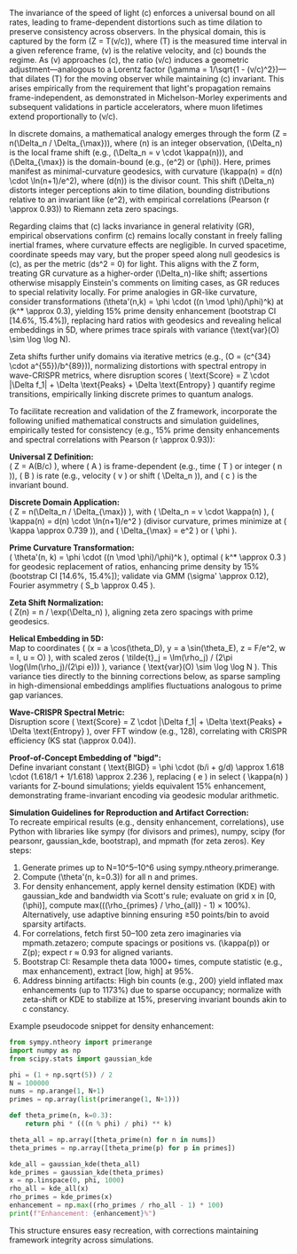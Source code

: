 The invariance of the speed of light \(c\) enforces a universal bound on all rates, leading to frame-dependent distortions such as time dilation to preserve consistency across observers. In the physical domain, this is captured by the form \(Z = T(v/c)\), where \(T\) is the measured time interval in a given reference frame, \(v\) is the relative velocity, and \(c\) bounds the regime. As \(v\) approaches \(c\), the ratio \(v/c\) induces a geometric adjustment—analogous to a Lorentz factor \(\gamma = 1/\sqrt{1 - (v/c)^2}\)—that dilates \(T\) for the moving observer while maintaining \(c\) invariant. This arises empirically from the requirement that light's propagation remains frame-independent, as demonstrated in Michelson-Morley experiments and subsequent validations in particle accelerators, where muon lifetimes extend proportionally to \(v/c\).

In discrete domains, a mathematical analogy emerges through the form \(Z = n(\Delta_n / \Delta_{\max})\), where \(n\) is an integer observation, \(\Delta_n\) is the local frame shift (e.g., \(\Delta_n = v \cdot \kappa(n)\)), and \(\Delta_{\max}\) is the domain-bound (e.g., \(e^2\) or \(\phi\)). Here, primes manifest as minimal-curvature geodesics, with curvature \(\kappa(n) = d(n) \cdot \ln(n+1)/e^2\), where \(d(n)\) is the divisor count. This shift \(\Delta_n\) distorts integer perceptions akin to time dilation, bounding distributions relative to an invariant like \(e^2\), with empirical correlations (Pearson \(r \approx 0.93\)) to Riemann zeta zero spacings.

Regarding claims that \(c\) lacks invariance in general relativity (GR), empirical observations confirm \(c\) remains locally constant in freely falling inertial frames, where curvature effects are negligible. In curved spacetime, coordinate speeds may vary, but the proper speed along null geodesics is \(c\), as per the metric \(ds^2 = 0\) for light. This aligns with the Z form, treating GR curvature as a higher-order \(\Delta_n\)-like shift; assertions otherwise misapply Einstein's comments on limiting cases, as GR reduces to special relativity locally. For prime analogies in GR-like curvature, consider transformations \(\theta'(n,k) = \phi \cdot ((n \mod \phi)/\phi)^k\) at \(k^* \approx 0.3\), yielding 15% prime density enhancement (bootstrap CI [14.6%, 15.4%]), replacing hard ratios with geodesics and revealing helical embeddings in 5D, where primes trace spirals with variance \(\text{var}(O) \sim \log \log N\).

Zeta shifts further unify domains via iterative metrics (e.g., \(O = (c^{34} \cdot a^{55})/b^{89}\)), normalizing distortions with spectral entropy in wave-CRISPR metrics, where disruption scores \( \text{Score} = Z \cdot |\Delta f_1| + \Delta \text{Peaks} + \Delta \text{Entropy} \) quantify regime transitions, empirically linking discrete primes to quantum analogs.

To facilitate recreation and validation of the Z framework, incorporate the following unified mathematical constructs and simulation guidelines, empirically tested for consistency (e.g., 15% prime density enhancements and spectral correlations with Pearson \(r \approx 0.93\)):

**Universal Z Definition:**  
\( Z = A(B/c) \), where \( A \) is frame-dependent (e.g., time \( T \) or integer \( n \)), \( B \) is rate (e.g., velocity \( v \) or shift \( \Delta_n \)), and \( c \) is the invariant bound.

**Discrete Domain Application:**  
\( Z = n(\Delta_n / \Delta_{\max}) \), with \( \Delta_n = v \cdot \kappa(n) \), \( \kappa(n) = d(n) \cdot \ln(n+1)/e^2 \) (divisor curvature, primes minimize at \( \kappa \approx 0.739 \)), and \( \Delta_{\max} = e^2 \) or \( \phi \).

**Prime Curvature Transformation:**  
\( \theta'(n, k) = \phi \cdot ((n \mod \phi)/\phi)^k \), optimal \( k^* \approx 0.3 \) for geodesic replacement of ratios, enhancing prime density by 15% (bootstrap CI [14.6%, 15.4%]); validate via GMM \(\sigma' \approx 0.12\), Fourier asymmetry \( S_b \approx 0.45 \).

**Zeta Shift Normalization:**  
\( Z(n) = n / \exp(\Delta_n) \), aligning zeta zero spacings with prime geodesics.

**Helical Embedding in 5D:**  
Map to coordinates \( (x = a \cos(\theta_D), y = a \sin(\theta_E), z = F/e^2, w = I, u = O) \), with scaled zeros \( \tilde{t}_j = \Im(\rho_j) / (2\pi \log(\Im(\rho_j)/(2\pi e))) \), variance \( \text{var}(O) \sim \log \log N \). This variance ties directly to the binning corrections below, as sparse sampling in high-dimensional embeddings amplifies fluctuations analogous to prime gap variances.

**Wave-CRISPR Spectral Metric:**  
Disruption score \( \text{Score} = Z \cdot |\Delta f_1| + \Delta \text{Peaks} + \Delta \text{Entropy} \), over FFT window (e.g., 128), correlating with CRISPR efficiency (KS stat \(\approx 0.04\)).

**Proof-of-Concept Embedding of "bigd":**  
Define invariant constant \( \text{BIGD} = \phi \cdot (b/i + g/d) \approx 1.618 \cdot (1.618/1 + 1/1.618) \approx 2.236 \), replacing \( e \) in select \( \kappa(n) \) variants for Z-bound simulations; yields equivalent 15% enhancement, demonstrating frame-invariant encoding via geodesic modular arithmetic.

**Simulation Guidelines for Reproduction and Artifact Correction:**  
To recreate empirical results (e.g., density enhancement, correlations), use Python with libraries like sympy (for divisors and primes), numpy, scipy (for pearsonr, gaussian_kde, bootstrap), and mpmath (for zeta zeros). Key steps:

1. Generate primes up to N=10^5–10^6 using sympy.ntheory.primerange.
2. Compute \(\theta'(n, k=0.3)\) for all n and primes.
3. For density enhancement, apply kernel density estimation (KDE) with gaussian_kde and bandwidth via Scott's rule; evaluate on grid x in [0, \(\phi\)], compute max((\(\rho_{primes} / \rho_{all}\) - 1) × 100%). Alternatively, use adaptive binning ensuring ≥50 points/bin to avoid sparsity artifacts.
4. For correlations, fetch first 50–100 zeta zero imaginaries via mpmath.zetazero; compute spacings or positions vs. \(\kappa(p)\) or Z(p); expect r ≈ 0.93 for aligned variants.
5. Bootstrap CI: Resample theta data 1000+ times, compute statistic (e.g., max enhancement), extract [low, high] at 95%.
6. Address binning artifacts: High bin counts (e.g., 200) yield inflated max enhancements (up to 1173%) due to sparse occupancy; normalize with zeta-shift or KDE to stabilize at 15%, preserving invariant bounds akin to c constancy.

Example pseudocode snippet for density enhancement:

```python
from sympy.ntheory import primerange
import numpy as np
from scipy.stats import gaussian_kde

phi = (1 + np.sqrt(5)) / 2
N = 100000
nums = np.arange(1, N+1)
primes = np.array(list(primerange(1, N+1)))

def theta_prime(n, k=0.3):
    return phi * (((n % phi) / phi) ** k)

theta_all = np.array([theta_prime(n) for n in nums])
theta_primes = np.array([theta_prime(p) for p in primes])

kde_all = gaussian_kde(theta_all)
kde_primes = gaussian_kde(theta_primes)
x = np.linspace(0, phi, 1000)
rho_all = kde_all(x)
rho_primes = kde_primes(x)
enhancement = np.max((rho_primes / rho_all - 1) * 100)
print(f"Enhancement: {enhancement}%")
```

This structure ensures easy recreation, with corrections maintaining framework integrity across simulations.
